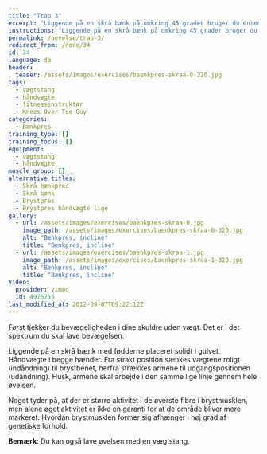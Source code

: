 ```yaml
---
title: "Trap 3"
excerpt: "Liggende på en skrå bænk på omkring 45 grader bruger du enten håndvægte eller en vægtstang. Bevægelsen starter med strakte arme og vægten føres ned indtil albuerne er omkring 90 grader. Tilbage til udgangspunktet."
instructions: "Liggende på en skrå bænk på omkring 45 grader bruger du enten håndvægte eller en vægtstang. Bevægelsen starter med strakte arme og vægten føres ned indtil albuerne er omkring 90 grader. Tilbage til udgangspunktet."
permalink: /oevelse/trap-3/
redirect_from: /node/34
id: 34
language: da
header:
  teaser: /assets/images/exercises/baenkpres-skraa-0-320.jpg
tags:
  - vægtstang
  - håndvægte
  - fitnessinstruktør
  - Knees Over Toe Guy
categories:
  - Bænkpres
training_type: []
training_focus: []
equipment:
  - vægtstang
  - håndvægte
muscle_group: []
alternative_titles:
  - Skrå bænkpres
  - Skrå bænk
  - Brystpres
  - Brystpres håndvægte lige
gallery:
  - url: /assets/images/exercises/baenkpres-skraa-0.jpg
    image_path: /assets/images/exercises/baenkpres-skraa-0-320.jpg
    alt: "Bænkpres, incline"
    title: "Bænkpres, incline"
  - url: /assets/images/exercises/baenkpres-skraa-1.jpg
    image_path: /assets/images/exercises/baenkpres-skraa-1-320.jpg
    alt: "Bænkpres, incline"
    title: "Bænkpres, incline"
video:
  provider: vimeo
  id: 4976755
last_modified_at: 2012-09-07T09:22:12Z
---
```


Først tjekker du bevægeligheden i dine skuldre uden vægt. Det er i det spektrum du skal lave bevægelsen.

Liggende på en skrå bænk med fødderne placeret solidt i gulvet. Håndvægte i begge hænder. Fra strakt position sænkes vægtene roligt (indåndning) til brystbenet, herfra strækkes armene til udgangspositionen (udåndning). Husk, armene skal arbejde i den samme lige linje gennem hele øvelsen.

Noget tyder på, at der er større aktivitet i de øverste fibre i brystmusklen, men alene øget aktivitet er ikke en garanti for at de område bliver mere markeret. Hvordan brystmusklen former sig afhænger i høj grad af genetiske forhold.

**Bemærk**: Du kan også lave øvelsen med en vægtstang.
